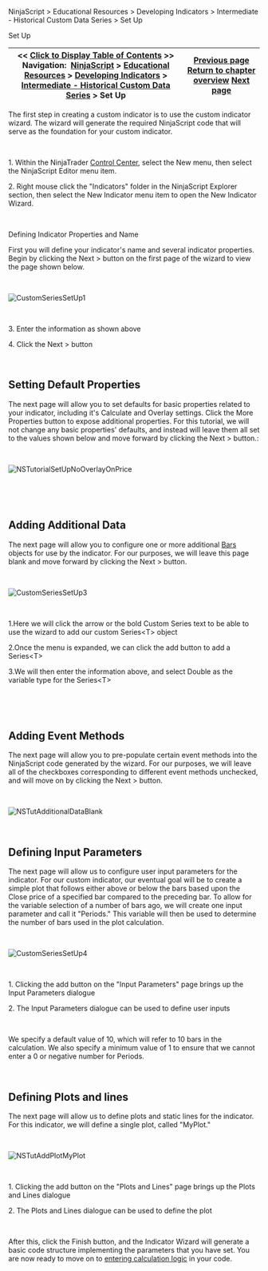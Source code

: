 ﻿


NinjaScript \> Educational Resources \> Developing Indicators \> Intermediate \- Historical Custom Data Series \> Set Up






















Set Up







| \<\< [Click to Display Table of Contents](set_up7.md) \>\> **Navigation:**     [NinjaScript](ninjascript-1.md) \> [Educational Resources](educational_resources-1.md) \> [Developing Indicators](developing_indicators-1.md) \> [Intermediate \- Historical Custom Data Series](intermediate_-_historical_cust-1.md) \> Set Up | [Previous page](intermediate_-_historical_cust-1.md) [Return to chapter overview](intermediate_-_historical_cust-1.md) [Next page](entering_calculation_logic4-1.md) |
| --- | --- |











The first step in creating a custom indicator is to use the custom indicator wizard. The wizard will generate the required NinjaScript code that will serve as the foundation for your custom indicator.


 


1\. Within the NinjaTrader [Control Center](control_center-1.md), select the New menu, then select the NinjaScript Editor menu item.


2\. Right mouse click the "Indicators" folder in the NinjaScript Explorer section, then select the New Indicator menu item to open the New Indicator Wizard.


 


Defining Indicator Properties and Name  

First you will define your indicator's name and several indicator properties. Begin by clicking the Next \> button on the first page of the wizard to view the page shown below.


 


![CustomSeriesSetUp1](customseriessetup1.png)


 


3\. Enter the information as shown above


4\. Click the Next \> button


 


## Setting Default Properties


The next page will allow you to set defaults for basic properties related to your indicator, including it's Calculate and Overlay settings. Click the More Properties button to expose additional properties. For this tutorial, we will not change any basic properties' defaults, and instead will leave them all set to the values shown below and move forward by clicking the Next \> button.:


 


![NSTutorialSetUpNoOverlayOnPrice](nstutorialsetupnooverlayonprice.png)


 


 


## Adding Additional Data


The next page will allow you to configure one or more additional [Bars](bars-1.md) objects for use by the indicator. For our purposes, we will leave this page blank and move forward by clicking the Next \> button.


 


![CustomSeriesSetUp3](customseriessetup3.png)


 


1\.Here we will click the arrow or the bold Custom Series text to be able to use the wizard to add our custom Series\<T\> object

2\.Once the menu is expanded, we can click the add button to add a Series\<T\>

3\.We will then enter the information above, and select Double as the variable type for the Series\<T\>

 


 


## Adding Event Methods


The next page will allow you to pre\-populate certain event methods into the NinjaScript code generated by the wizard. For our purposes, we will leave all of the checkboxes corresponding to different event methods unchecked, and will move on by clicking the Next \> button.


 


![NSTutAdditionalDataBlank](nstutadditionaldatablank.png)


 


## Defining Input Parameters


The next page will allow us to configure user input parameters for the indicator. For our custom indicator, our eventual goal will be to create a simple plot that follows either above or below the bars based upon the Close price of a specified bar compared to the preceding bar. To allow for the variable selection of a number of bars ago, we will create one input parameter and call it "Periods." This variable will then be used to determine the number of bars used in the plot calculation.


 


![CustomSeriesSetUp4](customseriessetup4.png)


 


1\. Clicking the add button on the "Input Parameters" page brings up the Input Parameters dialogue


2\. The Input Parameters dialogue can be used to define user inputs


 


We specify a default value of 10, which will refer to 10 bars in the calculation. We also specify a minimum value of 1 to ensure that we cannot enter a 0 or negative number for Periods.


 


## Defining Plots and lines


The next page will allow us to define plots and static lines for the indicator. For this indicator, we will define a single plot, called "MyPlot."


 


![NSTutAddPlotMyPlot](nstutaddplotmyplot.png)


 


1\. Clicking the add button on the "Plots and Lines" page brings up the Plots and Lines dialogue


2\. The Plots and Lines dialogue can be used to define the plot


 


After this, click the Finish button, and the Indicator Wizard will generate a basic code structure implementing the parameters that you have set. You are now ready to move on to [entering calculation logic](entering_calculation_logic4-1.md) in your code.








